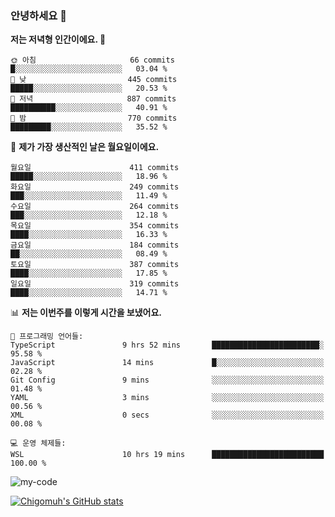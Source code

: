 ### 안녕하세요 👋

<!--START_SECTION:waka-->
**저는 저녁형 인간이에요. 🦉** 

```text
🌞 아침                     66 commits          █░░░░░░░░░░░░░░░░░░░░░░░░   03.04 % 
🌆 낮　                     445 commits         █████░░░░░░░░░░░░░░░░░░░░   20.53 % 
🌃 저녁                     887 commits         ██████████░░░░░░░░░░░░░░░   40.91 % 
🌙 밤　                     770 commits         █████████░░░░░░░░░░░░░░░░   35.52 % 
```
📅 **제가 가장 생산적인 날은 월요일이에요.** 

```text
월요일                      411 commits         █████░░░░░░░░░░░░░░░░░░░░   18.96 % 
화요일                      249 commits         ███░░░░░░░░░░░░░░░░░░░░░░   11.49 % 
수요일                      264 commits         ███░░░░░░░░░░░░░░░░░░░░░░   12.18 % 
목요일                      354 commits         ████░░░░░░░░░░░░░░░░░░░░░   16.33 % 
금요일                      184 commits         ██░░░░░░░░░░░░░░░░░░░░░░░   08.49 % 
토요일                      387 commits         ████░░░░░░░░░░░░░░░░░░░░░   17.85 % 
일요일                      319 commits         ████░░░░░░░░░░░░░░░░░░░░░   14.71 % 
```


📊 **저는 이번주를 이렇게 시간을 보냈어요.** 

```text
💬 프로그래밍 언어들: 
TypeScript               9 hrs 52 mins       ████████████████████████░   95.58 % 
JavaScript               14 mins             █░░░░░░░░░░░░░░░░░░░░░░░░   02.28 % 
Git Config               9 mins              ░░░░░░░░░░░░░░░░░░░░░░░░░   01.48 % 
YAML                     3 mins              ░░░░░░░░░░░░░░░░░░░░░░░░░   00.56 % 
XML                      0 secs              ░░░░░░░░░░░░░░░░░░░░░░░░░   00.08 % 

💻 운영 체제들: 
WSL                      10 hrs 19 mins      █████████████████████████   100.00 % 
```


<!--END_SECTION:waka-->

![my-code](https://user-images.githubusercontent.com/84620459/224267854-2a193d7d-cbb4-45a1-96cb-c7441507a91e.gif)


[![Chigomuh's GitHub stats](https://github-readme-stats.vercel.app/api?username=chigomuh&theme=vision-friendly-dark)](https://github.com/anuraghazra/github-readme-stats)
<!--
**chigomuh/chigomuh** is a ✨ _special_ ✨ repository because its `README.md` (this file) appears on your GitHub profile.

Here are some ideas to get you started:

- 🔭 I’m currently working on ...
- 🌱 I’m currently learning ...
- 👯 I’m looking to collaborate on ...
- 🤔 I’m looking for help with ...
- 💬 Ask me about ...
- 📫 How to reach me: ...
- 😄 Pronouns: ...
- ⚡ Fun fact: ...
-->
